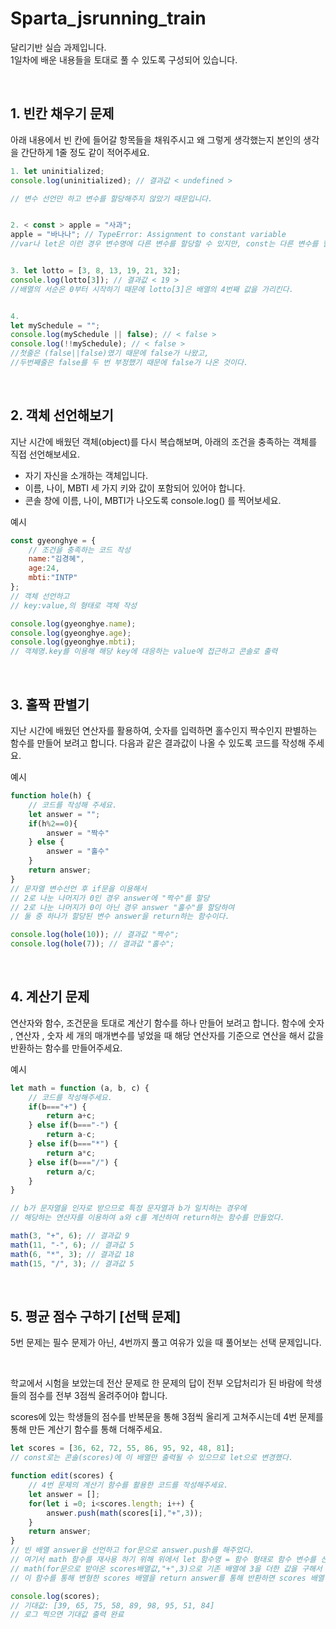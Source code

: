 # Sparta_jsrunning_train

달리기반 실습 과제입니다.  
1일차에 배운 내용들을 토대로 풀 수 있도록 구성되어 있습니다.

&nbsp;

## 1. 빈칸 채우기 문제

아래 내용에서 빈 칸에 들어갈 항목들을 채워주시고 왜 그렇게 생각했는지
본인의 생각을 간단하게 1줄 정도 같이 적어주세요.

```javascript
1. let uninitialized;
console.log(uninitialized); // 결과값 < undefined >

// 변수 선언만 하고 변수를 할당해주지 않았기 때문입니다. 


2. < const > apple = "사과";
apple = "바나나"; // TypeError: Assignment to constant variable
//var나 let은 이런 경우 변수명에 다른 변수를 할당할 수 있지만, const는 다른 변수를 할당할 수 없기 때문이다. 


3. let lotto = [3, 8, 13, 19, 21, 32];
console.log(lotto[3]); // 결과값 < 19 >
//배열의 서순은 0부터 시작하기 때문에 lotto[3]은 배열의 4번째 값을 가리킨다. 


4. 
let mySchedule = "";
console.log(mySchedule || false); // < false >
console.log(!!mySchedule); // < false >
//첫줄은 (false||false)였기 때문에 false가 나왔고, 
//두번째줄은 false를 두 번 부정했기 때문에 false가 나온 것이다. 


```


&nbsp;

## 2. 객체 선언해보기
지난 시간에 배웠던 객체(object)를 다시 복습해보며, 아래의 조건을 충족하는 객체를 직접 선언해보세요.

- 자기 자신을 소개하는 객체입니다.
- 이름, 나이, MBTI 세 가지 키와 값이 포함되어 있어야 합니다.
- 콘솔 창에 이름, 나이, MBTI가 나오도록 console.log() 를 찍어보세요.

예시

```javascript
const gyeonghye = {
    // 조건을 충족하는 코드 작성
    name:"김경혜",
    age:24,
    mbti:"INTP"
};
// 객체 선언하고 
// key:value,의 형태로 객체 작성

console.log(gyeonghye.name);
console.log(gyeonghye.age);
console.log(gyeonghye.mbti);
// 객체명.key를 이용해 해당 key에 대응하는 value에 접근하고 콘솔로 출력 
```


&nbsp;

## 3. 홀짝 판별기
지난 시간에 배웠던 연산자를 활용하여, 숫자를 입력하면 홀수인지 짝수인지 판별하는 함수를 만들어 보려고 합니다. 다음과 같은 결과값이 나올 수 있도록 코드를 작성해 주세요.

예시

```javascript
function hole(h) {
    // 코드를 작성해 주세요.
    let answer = "";
    if(h%2==0){
        answer = "짝수"
    } else {
        answer = "홀수"
    }
    return answer;
}
// 문자열 변수선언 후 if문을 이용해서 
// 2로 나눈 나머지가 0인 경우 answer에 "짝수"를 할당
// 2로 나눈 나머지가 0이 아닌 경우 answer "홀수"를 할당하여
// 둘 중 하나가 할당된 변수 answer을 return하는 함수이다. 

console.log(hole(10)); // 결과값 "짝수";
console.log(hole(7)); // 결과값 "홀수";
```


&nbsp;

## 4. 계산기 문제
연산자와 함수, 조건문을 토대로 계산기 함수를 하나 만들어 보려고 합니다.
함수에 숫자 , 연산자 , 숫자 세 개의 매개변수를 넣었을 때 해당 연산자를 기준으로 연산을 해서 값을 반환하는 함수를 만들어주세요.

예시
```javascript
let math = function (a, b, c) {
    // 코드를 작성해주세요.
    if(b==="+") {
        return a+c;
    } else if(b==="-") {
        return a-c;
    } else if(b==="*") {
        return a*c;
    } else if(b==="/") {
        return a/c;
    }
}

// b가 문자열을 인자로 받으므로 특정 문자열과 b가 일치하는 경우에
// 해당하는 연산자를 이용하여 a와 c를 계산하여 return하는 함수를 만들었다.   

math(3, "+", 6); // 결과값 9
math(11, "-", 6); // 결과값 5
math(6, "*", 3); // 결과값 18
math(15, "/", 3); // 결과값 5
```

&nbsp;

## 5. 평균 점수 구하기 [선택 문제]

5번 문제는 필수 문제가 아닌, 4번까지 풀고 여유가 있을 때 풀어보는 선택 문제입니다.


&nbsp;

학교에서 시험을 보았는데 전산 문제로 한 문제의 답이 전부 오답처리가 된 바람에 학생들의 점수를 전부 3점씩 올려주어야 합니다. 

scores에 있는 학생들의 점수를 반복문을 통해 3점씩 올리게 고쳐주시는데 4번 문제를 통해 만든 계산기 함수를 통해 더해주세요.


```javascript
let scores = [36, 62, 72, 55, 86, 95, 92, 48, 81];
// const로는 콘솔(scores)에 이 배열만 출력될 수 있으므로 let으로 변경했다. 

function edit(scores) {
    // 4번 문제의 계산기 함수를 활용한 코드를 작성해주세요.
    let answer = [];
    for(let i =0; i<scores.length; i++) {
        answer.push(math(scores[i],"+",3));
    }
    return answer;
}
// 빈 배열 answer을 선언하고 for문으로 answer.push를 해주었다.
// 여기서 math 함수를 재사용 하기 위해 위에서 let 함수명 = 함수 형태로 함수 변수를 선언했다. 
// math(for문으로 받아온 scores배열값,"+",3)으로 기존 배열에 3을 더한 값을 구해서 push로 빈 배열에 넣기로
// 이 함수를 통해 변형한 scores 배열을 return answer를 통해 반환하면 scores 배열이 변형된다. 

console.log(scores);
// 기대값: [39, 65, 75, 58, 89, 98, 95, 51, 84]
// 로그 찍으면 기대값 출력 완료
```